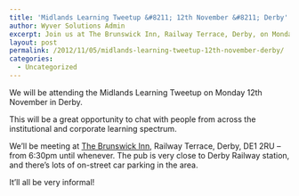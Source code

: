 ```yaml
---
title: 'Midlands Learning Tweetup &#8211; 12th November &#8211; Derby'
author: Wyver Solutions Admin
excerpt: Join us at The Brunswick Inn, Railway Terrace, Derby, on Monday 12th November, from 6:30pm for a Midlands Learning Tweetup.
layout: post
permalink: /2012/11/05/midlands-learning-tweetup-12th-november-derby/
categories:
  - Uncategorized
---
```

We will be attending the Midlands Learning Tweetup on Monday 12th November in Derby.

This will be a great opportunity to chat with people from across the institutional and corporate learning spectrum.

We&#8217;ll be meeting at <a href="http://www.brunswickderby.co.uk/" target="_blank">The Brunswick Inn</a>, Railway Terrace, Derby, DE1 2RU &#8211; from 6:30pm until whenever. The pub is very close to Derby Railway station, and there&#8217;s lots of on-street car parking in the area.

It&#8217;ll all be very informal!